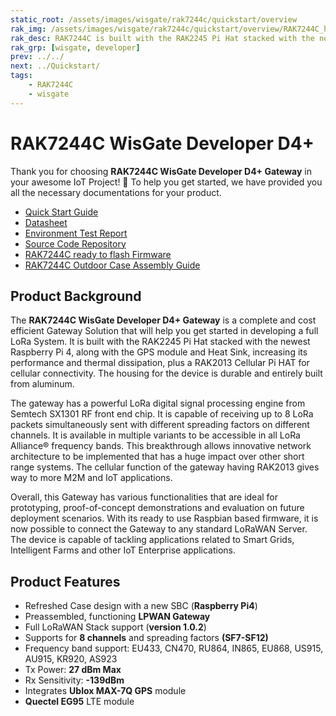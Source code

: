 ```yaml
---
static_root: /assets/images/wisgate/rak7244c/quickstart/overview
rak_img: /assets/images/wisgate/rak7244c/quickstart/overview/RAK7244C_home.png
rak_desc: RAK7244C is built with the RAK2245 Pi Hat stacked with the newest Raspberry Pi 4, along with the GPS module and Heat Sink, increasing its performance and thermal dissipation. The backhaul capabilities are enhanced with the additional RAK2013 Cellular Pi HAT for cellular connectivity. This allows the gateway to use its LTE modem to forward data to the Cloud.
rak_grp: [wisgate, developer]
prev: ../../
next: ../Quickstart/
tags:
    - RAK7244C
    - wisgate
---
```


# RAK7244C WisGate Developer D4+
Thank you for choosing **RAK7244C WisGate Developer D4+ Gateway** in your awesome IoT Project! 🎉 To help you get started, we have provided you all the necessary documentations for your product.

* [Quick Start Guide](../Quickstart/)
* [Datasheet](../../RAK7244/Datasheet/)
* [Environment Test Report](../Testing-Report/)
* [Source Code Repository](https://github.com/RAKWireless/rak_common_for_gateway)
* [RAK7244C ready to flash Firmware](https://downloads.rakwireless.com/LoRa/Developer-LoRaWAN-Gateway-RAK7244C/Firmware/RAK7244C_Latest_Firmware.zip)
* [RAK7244C Outdoor Case Assembly Guide](.../../../../../Accessories/Outdoor-Enclosure-Kit/Overview/#wisgate-developer-d4-rak7244c-outdoor-case)

## Product Background

The **RAK7244C WisGate Developer D4+ Gateway** is a complete and cost efficient Gateway Solution that will help you get started in developing a full LoRa System. It is built with the RAK2245 Pi Hat stacked with the newest Raspberry Pi 4, along with the GPS module and Heat Sink, increasing its performance and thermal dissipation, plus a RAK2013 Cellular Pi HAT for cellular connectivity. The housing for the device is durable and entirely built from aluminum.

The gateway has a powerful LoRa digital signal processing engine from Semtech SX1301 RF front end chip. It is capable of receiving up to 8 LoRa packets simultaneously sent with different spreading factors on different channels. It is available in multiple variants to be accessible in all LoRa Alliance® frequency bands. This breakthrough allows innovative network architecture to be implemented that has a huge impact over other short range systems. The cellular function of the gateway having RAK2013 gives way to more M2M and IoT applications.

Overall, this Gateway has various functionalities that are ideal for prototyping, proof-of-concept demonstrations and evaluation on future deployment scenarios. With its ready to use Raspbian based firmware, it is now possible to connect the Gateway to any standard LoRaWAN Server. The device is capable of tackling applications related to Smart Grids, Intelligent Farms and other IoT Enterprise applications.

## Product Features

- Refreshed Case design with a new SBC (**Raspberry Pi4**)
- Preassembled, functioning **LPWAN Gateway**
- Full LoRaWAN Stack support (**version 1.0.2**)
- Supports for **8 channels** and spreading factors **(SF7-SF12)**
- Frequency band support: EU433, CN470, RU864, IN865, EU868, US915, AU915, KR920, AS923
- Tx Power: **27 dBm Max**
- Rx Sensitivity: **-139dBm**
- Integrates **Ublox MAX-7Q GPS** module
- **Quectel EG95** LTE module